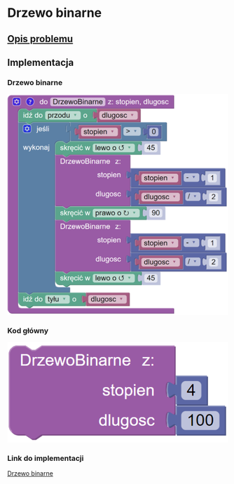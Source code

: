 # Drzewo binarne

## [Opis problemu](../../../../algorithms/fractals/binary-tree.md)

## Implementacja

### Drzewo binarne

![Funkcja rysujące drzewo binarne](<../../../../assets/image (12).png>)

### Kod główny

![Wywołanie funkcji rysującej drzewo binarne](<../../../../assets/image (13).png>)

### Link do implementacji

[Drzewo binarne](https://blockly.games/turtle?lang=pl&level=10#pzqk53)
